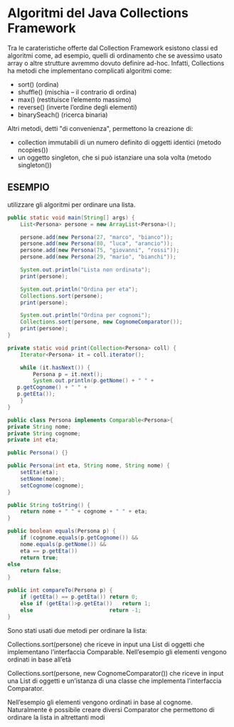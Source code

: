 # Algoritmi del Java Collections Framework

Tra le carateristiche offerte dal Collection Framework esistono classi ed algoritmi come, ad esempio, quelli di ordinamento che se avessimo usato array o altre strutture avremmo dovuto definire ad-hoc.
Infatti, Collections ha metodi che implementano complicati algoritmi come:

* sort() (ordina)
* shuffle() (mischia – il contrario di ordina)
* max() (restituisce l’elemento massimo)
* reverse() (inverte l’ordine degli elementi)
* binarySeach() (ricerca binaria)

Altri metodi, detti "di convenienza", permettono la creazione di:
* collection immutabili di un numero definito di oggetti identici (metodo ncopies())
* un oggetto singleton, che si può istanziare una sola volta (metodo singleton())

## ESEMPIO

utilizzare gli algoritmi per ordinare una lista.

```java
public static void main(String[] args) {
	List<Persona> persone = new ArrayList<Persona>();

	persone.add(new Persona(27, "marco", "bianco"));
	persone.add(new Persona(80, "luca", "arancio"));
	persone.add(new Persona(75, "giovanni", "rossi"));
	persone.add(new Persona(29, "mario", "bianchi"));

	System.out.println("Lista non ordinata");
	print(persone);

	System.out.println("Ordina per eta");
	Collections.sort(persone);
	print(persone);

	System.out.println("Ordina per cognomi");
	Collections.sort(persone, new CognomeComparator());
	print(persone);
}

private static void print(Collection<Persona> coll) {
	Iterator<Persona> it = coll.iterator();

	while (it.hasNext()) {
		Persona p = it.next();
		System.out.println(p.getNome() + " " +
   p.getCognome() + " " +
   p.getEta());
	}
}
```
```java
public class Persona implements Comparable<Persona>{
private String nome;
private String cognome;
private int eta;

public Persona() {}

public Persona(int eta, String nome, String nome) {
	setEta(eta);
	setNome(nome);
	setCognome(cognome);
}

public String toString() {
	return nome + " " + cognome + " " + eta;
}

public boolean equals(Persona p) {
	if (cognome.equals(p.getCognome()) && 
    nome.equals(p.getNome()) &&
    eta == p.getEta())
	return true;
else
	return false;
}

public int compareTo(Persona p) {
	if (getEta() == p.getEta())	return 0;
	else if (getEta()>p.getEta())	return 1;
	else 						return -1;	
}
```
Sono stati usati due metodi per ordinare la lista:

Collections.sort(persone) che riceve in input una List di oggetti che implementano l’interfaccia Comparable. 
Nell’esempio gli elementi vengono ordinati in base all’età

Collections.sort(persone, new CognomeComparator()) che riceve in input una List di oggetti e un’istanza di una classe che implementa l’interfaccia Comparator. 

Nell’esempio gli elementi vengono ordinati in base al cognome. Naturalmente è possibile creare diversi Comparator che permettono di ordinare la lista in altrettanti modi


